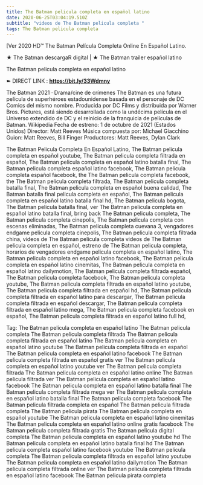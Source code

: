 ```yaml
---
title: The Batman pelicula completa en español latino
date: 2020-06-25T03:04:19.510Z
subtitle: "videos de The Batman pelicula completa "
tags: The Batman pelicula completa
---
```

[Ver 2020 HD™ The Batman Película Completa Online En Español Latino.

★ The Batman descargaR digital | ★ The Batman trailer español latino

The Batman pelicula completa en español latino

➽ DIRECT LINK : **<https://bit.ly/33Wdmny>**

The Batman
2021 ‧ Drama/cine de crímenes
The Batman es una futura película de superhéroes estadounidense basada en el personaje de DC Comics del mismo nombre. Producida por DC Films y distribuida por Warner Bros. Pictures, está siendo desarrollada como la undécima película en el Universo extendido de DC y el reinicio de la franquicia de películas de Batman. Wikipedia
Fecha de estreno: 1 de octubre de 2021 (Estados Unidos)
Director: Matt Reeves
Música compuesta por: Michael Giacchino
Guion: Matt Reeves, Bill Finger
Productores: Matt Reeves, Dylan Clark

The Batman Pelicula Completa En Español Latino, The Batman pelicula completa en español youtube, The Batman pelicula completa filtrada en español, The Batman pelicula completa en español latino batalla final, The Batman pelicula completa español latino facebook, The Batman pelicula completa español facebook, the The Batman pelicula completa facebook, the The Batman pelicula completa filtrada, The Batman pelicula completa batalla final, The Batman pelicula completa en español buena calidad, The Batman batalla final pelicula completa en español, The Batman pelicula completa en español latino batalla final hd, The Batman pelicula bogota, The Batman pelicula batalla final, ver The Batman pelicula completa en español latino batalla final, bring back The Batman pelicula completa, The Batman pelicula completa cinepolis, The Batman pelicula completa con escenas eliminadas, The Batman pelicula completa cuevana 3, vengadores endgame pelicula completa cinepolis, The Batman pelicula completa filtrada china,
videos de The Batman pelicula completa 
videos de The Batman pelicula completa en español, estreno de The Batman pelicula completa, horarios de vengadores endgame pelicula completa en español latino, The Batman pelicula completa en español latino facebook, The Batman pelicula completa en español latino cinemitas, The Batman pelicula completa en español latino dailymotion, The Batman pelicula completa filtrada español, The Batman pelicula completa facebook, The Batman pelicula completa youtube, The Batman pelicula completa filtrada en español latino youtube, The Batman pelicula completa filtrada en español hd, The Batman pelicula completa filtrada en español latino para descargar, The Batman pelicula completa filtrada en español descargar, The Batman pelicula completa filtrada en español latino mega, The Batman pelicula completa facebook en español, The Batman pelicula completa filtrada en español latino full hd,

Tag:
The Batman pelicula completa en español latino
The Batman pelicula completa
The Batman pelicula completa filtrada
The Batman pelicula completa filtrada en español latino
The Batman pelicula completa en español latino youtube
The Batman pelicula completa filtrada en español
The Batman pelicula completa en español latino facebook
The Batman pelicula completa filtrada en español gratis
ver The Batman pelicula completa en español latino youtube
ver The Batman pelicula completa filtrada
The Batman pelicula completa en español latino online
The Batman pelicula filtrada
ver The Batman pelicula completa en español latino facebook
The Batman pelicula completa en español latino batalla final
The Batman pelicula completa filtrada mega
ver The Batman pelicula completa en español latino batalla final
The Batman pelicula completa facebook
The Batman pelicula filtrada completa en español
The Batman pelicula filtrada completa
The Batman pelicula pirata
The Batman pelicula completa en español youtube
The Batman pelicula completa en español latino cinemitas
The Batman pelicula completa en español latino online gratis facebook
The Batman pelicula completa filtrada gratis
The Batman pelicula digital completa
The Batman pelicula completa en español latino youtube hd
The Batman pelicula completa en español latino batalla final hd
The Batman pelicula completa español latino facebook
youtube The Batman pelicula completa
The Batman pelicula completa filtrada en español latino youtube
The Batman pelicula completa en español latino dailymotion
The Batman pelicula completa filtrada online
ver The Batman pelicula completa filtrada en español latino facebook
The Batman pelicula pirata completa